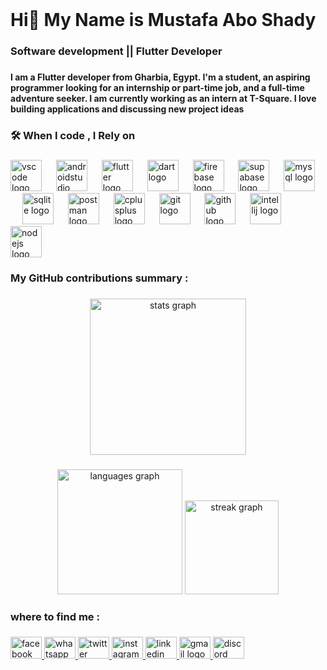 <br clear="both">

<h1 align="left">Hi👋 My Name  is Mustafa Abo Shady</h1>

###

<h3 align="left">Software development ||  Flutter Developer</h3>

###

<h4 align="left">I am a Flutter developer from Gharbia, Egypt. I'm a student, an aspiring programmer looking for an internship or part-time job, and a full-time adventure seeker. I am currently working as an intern at T-Square. I love building applications and discussing new project ideas</h4>

###

<h3 align="left">🛠 When I code , I Rely on</h3>

###

<div align="left">
  <img src="https://cdn.jsdelivr.net/gh/devicons/devicon/icons/vscode/vscode-original.svg" height="50" alt="vscode logo"  />
  <img width="15" />
  <img src="https://cdn.jsdelivr.net/gh/devicons/devicon/icons/androidstudio/androidstudio-original.svg" height="50" alt="androidstudio logo"  />
  <img width="15" />
  <img src="https://cdn.jsdelivr.net/gh/devicons/devicon/icons/flutter/flutter-original.svg" height="50" alt="flutter logo"  />
  <img width="15" />
  <img src="https://cdn.jsdelivr.net/gh/devicons/devicon/icons/dart/dart-original.svg" height="50" alt="dart logo"  />
  <img width="15" />
  <img src="https://cdn.jsdelivr.net/gh/devicons/devicon/icons/firebase/firebase-plain.svg" height="50" alt="firebase logo"  />
  <img width="15" />
  <img src="https://skillicons.dev/icons?i=supabase" height="50" alt="supabase logo"  />
  <img width="15" />
  <img src="https://cdn.simpleicons.org/mysql/4479A1" height="50" alt="mysql logo"  />
  <img width="15" />
  <img src="https://cdn.simpleicons.org/sqlite/003B57" height="50" alt="sqlite logo"  />
  <img width="15" />
  <img src="https://skillicons.dev/icons?i=postman" height="50" alt="postman logo"  />
  <img width="15" />
  <img src="https://cdn.jsdelivr.net/gh/devicons/devicon/icons/cplusplus/cplusplus-original.svg" height="50" alt="cplusplus logo"  />
  <img width="15" />
  <img src="https://cdn.jsdelivr.net/gh/devicons/devicon/icons/git/git-original.svg" height="50" alt="git logo"  />
  <img width="15" />
  <img src="https://skillicons.dev/icons?i=github" height="50" alt="github logo"  />
  <img width="15" />
  <img src="https://cdn.jsdelivr.net/gh/devicons/devicon/icons/intellij/intellij-original.svg" height="50" alt="intellij logo"  />
  <img width="15" />
  <img src="https://cdn.jsdelivr.net/gh/devicons/devicon/icons/nodejs/nodejs-original.svg" height="50" alt="nodejs logo"  />
</div>

###

<h3 align="left">My GitHub contributions summary  :</h3>

###

<div align="center">
  <img src="https://github-readme-stats.vercel.app/api?username=Mostafaaboshady&hide_title=false&hide_rank=false&show_icons=true&include_all_commits=true&count_private=true&disable_animations=false&theme=dracula&locale=en&hide_border=false&order=1" height="250" alt="stats graph"  />
</div>

###

<div align="center">
  <img src="https://github-readme-stats.vercel.app/api/top-langs?username=Mostafaaboshady&locale=en&hide_title=false&layout=compact&card_width=320&langs_count=20&theme=dracula&hide_border=false&order=2" height="200" alt="languages graph"  />
  <img src="https://streak-stats.demolab.com?user=Mostafaaboshady&locale=en&mode=daily&theme=dracula&hide_border=false&border_radius=5&order=3" height="150" alt="streak graph"  />
</div>

###

<h3 align="left">where to find me :</h3>

###

<div align="left">
  <a href="https://www.facebook.com/profile.php?id=100072213308860&mibextid=ZbWKwL" target="_blank">
    <img src="https://raw.githubusercontent.com/maurodesouza/profile-readme-generator/master/src/assets/icons/social/facebook/default.svg" width="50" height="35" alt="facebook logo"  />
  </a>
  <a href="+201012494416" target="_blank">
    <img src="https://raw.githubusercontent.com/maurodesouza/profile-readme-generator/master/src/assets/icons/social/whatsapp/default.svg" width="50" height="35" alt="whatsapp logo"  />
  </a>
  <a href="https://x.com/MostafaAbo77785?t=afVFR0hfOFvfuqCq1YyIHg&s=09" target="_blank">
    <img src="https://raw.githubusercontent.com/maurodesouza/profile-readme-generator/master/src/assets/icons/social/twitter/default.svg" width="50" height="35" alt="twitter logo"  />
  </a>
  <a href="https://www.instagram.com/most.afa466/profilecard/?igsh=M3oyaHhzN3BtZGNj" target="_blank">
    <img src="https://raw.githubusercontent.com/maurodesouza/profile-readme-generator/master/src/assets/icons/social/instagram/default.svg" width="50" height="35" alt="instagram logo"  />
  </a>
  <a href="https://www.linkedin.com/in/mostafa-abo-shady-9328a8274?utm_source=share&utm_campaign=share_via&utm_content=profile&utm_medium=android_app" target="_blank">
    <img src="https://raw.githubusercontent.com/maurodesouza/profile-readme-generator/master/src/assets/icons/social/linkedin/default.svg" width="50" height="35" alt="linkedin logo"  />
  </a>
  <a href="aboshadymostafa277@gmail.com" target="_blank">
    <img src="https://raw.githubusercontent.com/maurodesouza/profile-readme-generator/master/src/assets/icons/social/gmail/default.svg" width="50" height="35" alt="gmail logo"  />
  </a>
  <a href="https://discord.gg/u6CV3Ddq" target="_blank">
    <img src="https://raw.githubusercontent.com/maurodesouza/profile-readme-generator/master/src/assets/icons/social/discord/default.svg" width="50" height="35" alt="discord logo"  />
  </a>
</div>

###
